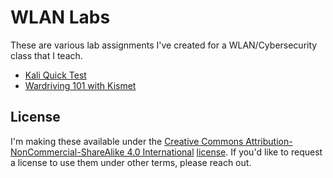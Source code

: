 # WLAN Labs

These are various lab assignments I've created for a WLAN/Cybersecurity class that I teach.

* [Kali Quick Test](kali-quick-test/README.md)
* [Wardriving 101 with Kismet](wardiving-101-kismet/README.md)

## License

I'm making these available under the [Creative Commons Attribution-NonCommercial-ShareAlike 4.0 International](https://creativecommons.org/licenses/by-nc-sa/4.0/) [license](LICENSE). If you'd like to request a license to use them under other terms, please reach out.
